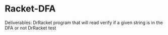 # Racket-DFA
Deliverables:
DrRacket program that will read verify if a given string is in the DFA or not 
DrRacket test